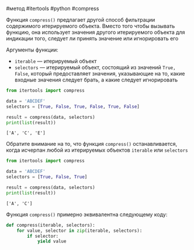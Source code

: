 #метод #itertools #python #compress

Функция `compress()` предлагает другой способ фильтрации содержимого итерируемого объекта. Вместо того чтобы вызывать функцию, она использует значения другого итерируемого объекта для индикации того, следует ли принять значение или игнорировать его

Аргументы функции:
- `iterable` — итерируемый объект
- `selectors` — итерируемый объект, состоящий из значений `True, False`, который предоставляет значения, указывающие на то, какие входные значения следует брать, а какие следует игнорировать
```python
from itertools import compress

data = 'ABCDEF'
selectors = [True, False, True, False, True, False]

result = compress(data, selectors)
print(list(result))
```
```
['A', 'C', 'E']
```
Обратите внимание на то, что функция `compress()` останавливается, когда исчерпан любой из итерируемых объектов `iterable` или `selectors`
```python
from itertools import compress

data = 'ABCDEF'
selectors = [True, False, True]

result = compress(data, selectors)
print(list(result))
```
```
['A', 'C']
```
Функция `compress()` примерно эквивалентна следующему коду:
```python
def compress(iterable, selectors):
    for value, selector in zip(iterable, selectors):
        if selector:
            yield value
```